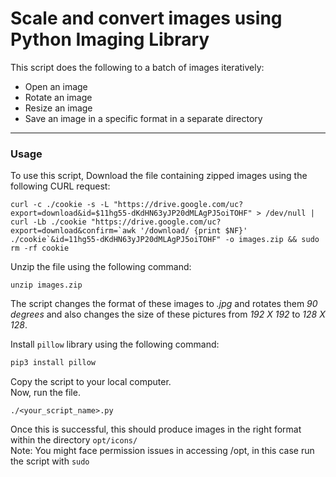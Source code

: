 # Scale and convert images using Python Imaging Library

This script does the following to a batch of images iteratively:
- Open an image
- Rotate an image
- Resize an image
- Save an image in a specific format in a separate directory

---

### Usage
To use this script, Download the file containing zipped images using the following CURL request:

```
curl -c ./cookie -s -L "https://drive.google.com/uc?export=download&id=$11hg55-dKdHN63yJP20dMLAgPJ5oiTOHF" > /dev/null | curl -Lb ./cookie "https://drive.google.com/uc?export=download&confirm=`awk '/download/ {print $NF}' ./cookie`&id=11hg55-dKdHN63yJP20dMLAgPJ5oiTOHF" -o images.zip && sudo rm -rf cookie
```  

Unzip the file using the following command:
```
unzip images.zip
```  

The script changes the format of these images to *.jpg* and rotates them *90 degrees* and also changes the size of these pictures from *192 X 192* to *128 X 128*.  

Install `pillow` library using the following command:
```bash
pip3 install pillow
```  

Copy the script to your local computer.  
Now, run the file.  

`./<your_script_name>.py`  

Once this is successful, this should produce images in the right format within the directory `opt/icons/`  
Note: You might face permission issues in accessing /opt, in this case run the script with `sudo`
